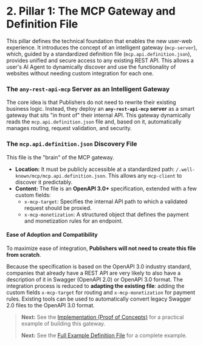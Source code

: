 # 2. Pillar 1: The MCP Gateway and Definition File

This pillar defines the technical foundation that enables the new user-web experience. It introduces the concept of an intelligent gateway (`mcp-server`), which, guided by a standardized definition file (`mcp.api.definition.json`), provides unified and secure access to any existing REST API. This allows a user's AI Agent to dynamically discover and use the functionality of websites without needing custom integration for each one.

### The `any-rest-api-mcp` Server as an Intelligent Gateway

The core idea is that Publishers do not need to rewrite their existing business logic. Instead, they deploy an **`any-rest-api-mcp` server** as a smart gateway that sits "in front of" their internal API. This gateway dynamically reads the `mcp.api.definition.json` file and, based on it, automatically manages routing, request validation, and security.

### The `mcp.api.definition.json` Discovery File

This file is the "brain" of the MCP gateway.

- **Location:** It must be publicly accessible at a standardized path: `/.well-known/mcp/mcp.api.definition.json`. This allows any `mcp-client` to discover it predictably.
- **Content:** The file is an **OpenAPI 3.0+** specification, extended with a few custom fields:
  - `x-mcp-target`: Specifies the internal API path to which a validated request should be proxied.
  - `x-mcp-monetization`: A structured object that defines the payment and monetization rules for an endpoint.

#### Ease of Adoption and Compatibility

To maximize ease of integration, **Publishers will not need to create this file from scratch**.

Because the specification is based on the OpenAPI 3.0 industry standard, companies that already have a REST API are very likely to also have a description of it in Swagger (OpenAPI 2.0) or OpenAPI 3.0 format. The integration process is reduced to **adapting the existing file**: adding the custom fields `x-mcp-target` for routing and `x-mcp-monetization` for payment rules. Existing tools can be used to automatically convert legacy Swagger 2.0 files to the OpenAPI 3.0 format.

> **Next:** See the [Implementation (Proof of Concepts)](/docs/Implementation_POC.md) for a practical example of building this gateway.
>
> **Next:** See the [Full Example Definition File](/docs/Full_Example_Definition_File.md) for a complete example.
